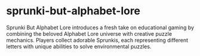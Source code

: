# sprunki-but-alphabet-lore
Sprunki But Alphabet Lore introduces a fresh take on educational gaming by combining the beloved Alphabet Lore universe with creative puzzle mechanics. Players collect adorable Sprunkis, each representing different letters with unique abilities to solve environmental puzzles.
